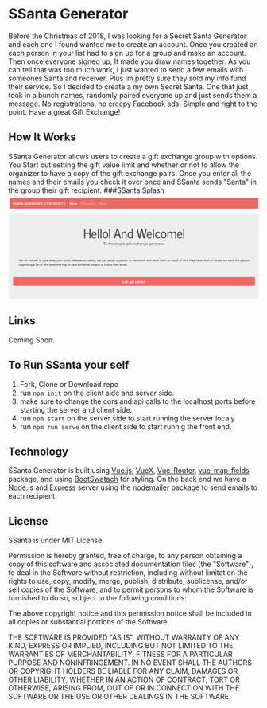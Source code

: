 # SSanta Generator

Before the Christmas of 2018, I was looking for a Secret Santa Generator and each one I found wanted me to create an account. Once you created an each person in your list had to sign up for a group and make an account. Then once everyone signed up, It made you draw names together. As you can tell that was too much work, I just wanted to send a few emails with someones Santa and receiver. Plus Im pretty sure they sold my info fund their service. So I decided to create a my own Secret Santa. One that just took in a bunch names, randomly paired everyone up and just sends them a message. No registrations, no creepy Facebook ads. Simple and right to the point. Have a great Gift Exchange!

## How It Works
SSanta Generator allows users to create a gift exchange group with options. You Start out setting the gift value limit and whether or not to allow the organizer to have a copy of the gift exchange pairs. Once you enter all the names and their emails you check it over once and SSanta sends "Santa" in the group their gift recipient.
###SSanta Splash
![Splash](./readmeImgs/splash.png)
<!-- need to add Gif or Video of SSAnta -->

## Links
Coming Soon.
<!-- need to deploy -->

## To Run SSanta your self
1. Fork, Clone or Download repo
2. run ```npm init``` on the client side and server side.
3. make sure to change the cors and api calls to the localhost ports before starting the server and client side.
4. run ```npm start``` on the server side to start running the server localy
5. run ```npm run serve``` on the client side to start runnig the front end.

## Technology

SSanta Generator is built using [Vue.js](https://vuejs.org/), [VueX](https://vuex.vuejs.org/), [Vue-Router](https://router.vuejs.org/), [vue-map-fields](https://github.com/maoberlehner/vuex-map-fields) package, and using [BootSwatach](https://bootswatch.com) for styling.  On the back end we have a [Node.js](https://nodejs.org/en/) and [Express](https://expressjs.com/) server using the [nodemailer](https://nodemailer.com/about/) package to send emails to each recipient.

## License 
SSanta is under MIT License. 

Permission is hereby granted, free of charge, to any person obtaining a copy of this software and associated documentation files (the "Software"), to deal in the Software without restriction, including without limitation the rights to use, copy, modify, merge, publish, distribute, sublicense, and/or sell copies of the Software, and to permit persons to whom the Software is furnished to do so, subject to the following conditions:

The above copyright notice and this permission notice shall be included in all copies or substantial portions of the Software.

THE SOFTWARE IS PROVIDED "AS IS", WITHOUT WARRANTY OF ANY KIND, EXPRESS OR IMPLIED, INCLUDING BUT NOT LIMITED TO THE WARRANTIES OF MERCHANTABILITY, FITNESS FOR A PARTICULAR PURPOSE AND NONINFRINGEMENT. IN NO EVENT SHALL THE AUTHORS OR COPYRIGHT HOLDERS BE LIABLE FOR ANY CLAIM, DAMAGES OR OTHER LIABILITY, WHETHER IN AN ACTION OF CONTRACT, TORT OR OTHERWISE, ARISING FROM, OUT OF OR IN CONNECTION WITH THE SOFTWARE OR THE USE OR OTHER DEALINGS IN THE SOFTWARE.